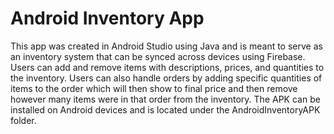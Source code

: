 # Android Inventory App
This app was created in Android Studio using Java and is meant to serve as an inventory system that can be synced across devices using Firebase. Users can add and remove items with descriptions, prices, and quantities to the inventory. Users can also handle orders by adding specific quantities of items to the order which will then show to final price and then remove however many items were in that order from the inventory. The APK can be installed on Android devices and is located under the AndroidInventoryAPK folder.
